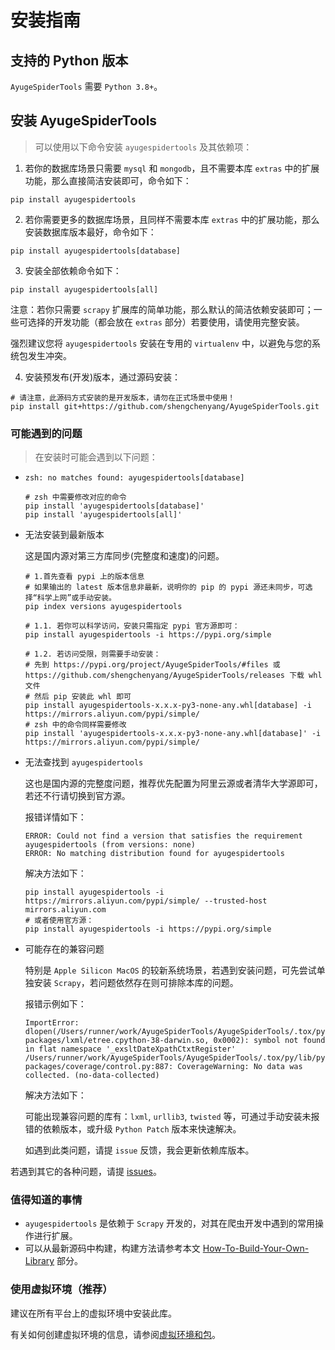 # 安装指南

## 支持的 Python 版本

`AyugeSpiderTools` 需要 `Python 3.8+`。

## 安装 AyugeSpiderTools

> 可以使用以下命令安装 `ayugespidertools` 及其依赖项：

1. 若你的数据库场景只需要 `mysql` 和 `mongodb`，且不需要本库 `extras` 中的扩展功能，那么直接简洁安装即可，命令如下：

```shell
pip install ayugespidertools
```

2. 若你需要更多的数据库场景，且同样不需要本库 `extras` 中的扩展功能，那么安装数据库版本最好，命令如下：

```shell
pip install ayugespidertools[database]
```

3. 安装全部依赖命令如下：

```shell
pip install ayugespidertools[all]
```

注意：若你只需要 `scrapy` 扩展库的简单功能，那么默认的简洁依赖安装即可；一些可选择的开发功能（都会放在 `extras` 部分）若要使用，请使用完整安装。

强烈建议您将 `ayugespidertools` 安装在专用的 `virtualenv` 中，以避免与您的系统包发生冲突。

4. 安装预发布(开发)版本，通过源码安装：

```shell
# 请注意，此源码方式安装的是开发版本，请勿在正式场景中使用！
pip install git+https://github.com/shengchenyang/AyugeSpiderTools.git
```

### 可能遇到的问题

> 在安装时可能会遇到以下问题：

- `zsh: no matches found: ayugespidertools[database]`

  ```shell
  # zsh 中需要修改对应的命令
  pip install 'ayugespidertools[database]'
  pip install 'ayugespidertools[all]'
  ```

- 无法安装到最新版本

  这是国内源对第三方库同步(完整度和速度)的问题。

  ```shell
  # 1.首先查看 pypi 上的版本信息
  # 如果输出的 latest 版本信息非最新，说明你的 pip 的 pypi 源还未同步，可选择“科学上网”或手动安装。
  pip index versions ayugespidertools

  # 1.1. 若你可以科学访问，安装只需指定 pypi 官方源即可：
  pip install ayugespidertools -i https://pypi.org/simple

  # 1.2. 若访问受限，则需要手动安装：
  # 先到 https://pypi.org/project/AyugeSpiderTools/#files 或 https://github.com/shengchenyang/AyugeSpiderTools/releases 下载 whl 文件
  # 然后 pip 安装此 whl 即可
  pip install ayugespidertools-x.x.x-py3-none-any.whl[database] -i https://mirrors.aliyun.com/pypi/simple/
  # zsh 中的命令同样需要修改
  pip install 'ayugespidertools-x.x.x-py3-none-any.whl[database]' -i https://mirrors.aliyun.com/pypi/simple/
  ```

- 无法查找到 `ayugespidertools`

  这也是国内源的完整度问题，推荐优先配置为阿里云源或者清华大学源即可，若还不行请切换到官方源。

  报错详情如下：

  ```shell
  ERROR: Could not find a version that satisfies the requirement ayugespidertools (from versions: none)
  ERROR: No matching distribution found for ayugespidertools
  ```

  解决方法如下：

  ```shell
  pip install ayugespidertools -i https://mirrors.aliyun.com/pypi/simple/ --trusted-host mirrors.aliyun.com
  # 或者使用官方源：
  pip install ayugespidertools -i https://pypi.org/simple
  ```

- 可能存在的兼容问题

  特别是 `Apple Silicon MacOS` 的较新系统场景，若遇到安装问题，可先尝试单独安装 `Scrapy`，若问题依然存在则可排除本库的问题。

  报错示例如下：

  ```shell
  ImportError: dlopen(/Users/runner/work/AyugeSpiderTools/AyugeSpiderTools/.tox/py/lib/python3.8/site-packages/lxml/etree.cpython-38-darwin.so, 0x0002): symbol not found in flat namespace '_exsltDateXpathCtxtRegister'
  /Users/runner/work/AyugeSpiderTools/AyugeSpiderTools/.tox/py/lib/python3.8/site-packages/coverage/control.py:887: CoverageWarning: No data was collected. (no-data-collected)
  ```

  解决方法如下：

  可能出现兼容问题的库有：`lxml`, `urllib3`, `twisted` 等，可通过手动安装未报错的依赖版本，或升级 `Python Patch` 版本来快速解决。

  如遇到此类问题，请提 `issue` 反馈，我会更新依赖库版本。

若遇到其它的各种问题，请提 [issues](https://github.com/shengchenyang/AyugeSpiderTools/issues/new/choose)。

### 值得知道的事情

- `ayugespidertools` 是依赖于 `Scrapy` 开发的，对其在爬虫开发中遇到的常用操作进行扩展。
- 可以从最新源码中构建，构建方法请参考本文 [How-To-Build-Your-Own-Library](../diy/myself.md) 部分。

### 使用虚拟环境（推荐）

建议在所有平台上的虚拟环境中安装此库。

有关如何创建虚拟环境的信息，请参阅[虚拟环境和包](https://docs.python.org/3/tutorial/venv.html#tut-venv)。
